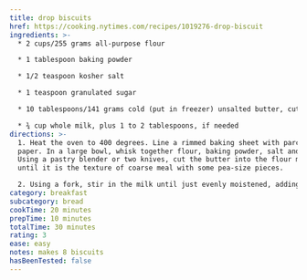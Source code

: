```yaml
---
title: drop biscuits
href: https://cooking.nytimes.com/recipes/1019276-drop-biscuit
ingredients: >-
  * 2 cups/255 grams all-purpose flour

  * 1 tablespoon baking powder

  * 1/2 teaspoon kosher salt

  * 1 teaspoon granulated sugar

  * 10 tablespoons/141 grams cold (put in freezer) unsalted butter, cut into cubes (*I grated it)

  * ¾ cup whole milk, plus 1 to 2 tablespoons, if needed
directions: >-
  1. Heat the oven to 400 degrees. Line a rimmed baking sheet with parchment
  paper. In a large bowl, whisk together flour, baking powder, salt and sugar.
  Using a pastry blender or two knives, cut the butter into the flour mixture
  until it is the texture of coarse meal with some pea-size pieces.

  2. Using a fork, stir in the milk until just evenly moistened, adding up to 2 more tablespoons, if necessary, but stopping before the dough gets too wet. Scoop the dough into 8 rough mounds (about 1/3-cup each) and place them on the prepared sheets. Bake the biscuits until golden brown and a toothpick inserted into the center comes out with moist crumbs attached, about 20 minutes. Serve warm or at room temperature.
category: breakfast
subcategory: bread
cookTime: 20 minutes
prepTime: 10 minutes
totalTime: 30 minutes
rating: 3
ease: easy
notes: makes 8 biscuits
hasBeenTested: false
---
```

